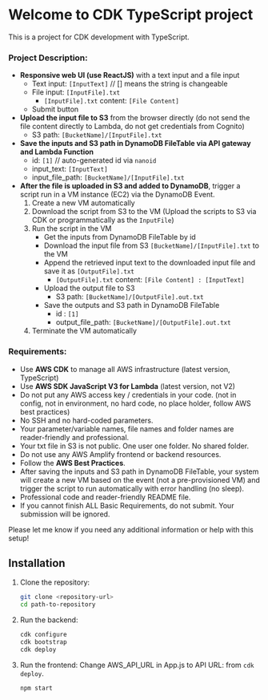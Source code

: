 # Welcome to CDK TypeScript project

This is a project for CDK development with TypeScript.

### Project Description:
- **Responsive web UI (use ReactJS)** with a text input and a file input
  - Text input: `[InputText]` // [] means the string is changeable
  - File input: `[InputFile].txt`
    - `[InputFile].txt` content: `[File Content]`
  - Submit button
- **Upload the input file to S3** from the browser directly (do not send the file content directly to Lambda, do not get credentials from Cognito)
  - S3 path: `[BucketName]/[InputFile].txt`
- **Save the inputs and S3 path in DynamoDB FileTable via API gateway and Lambda Function**
  - id: `[1]` // auto-generated id via `nanoid`
  - input_text: `[InputText]`
  - input_file_path: `[BucketName]/[InputFile].txt`
- **After the file is uploaded in S3 and added to DynamoDB**, trigger a script run in a VM instance (EC2) via the DynamoDB Event.
  1. Create a new VM automatically
  2. Download the script from S3 to the VM (Upload the scripts to S3 via CDK or programmatically as the `InputFile`)
  3. Run the script in the VM
     - Get the inputs from DynamoDB FileTable by id
     - Download the input file from S3 `[BucketName]/[InputFile].txt` to the VM
     - Append the retrieved input text to the downloaded input file and save it as `[OutputFile].txt`
       - `[OutputFile].txt` content: `[File Content] : [InputText]`
     - Upload the output file to S3
       - S3 path: `[BucketName]/[OutputFile].out.txt`
     - Save the outputs and S3 path in DynamoDB FileTable
       - id : `[1]`
       - output_file_path: `[BucketName]/[OutputFile].out.txt`
  4. Terminate the VM automatically

### Requirements:
- Use **AWS CDK** to manage all AWS infrastructure (latest version, TypeScript)
- Use **AWS SDK JavaScript V3 for Lambda** (latest version, not V2)
- Do not put any AWS access key / credentials in your code. (not in config, not in environment, no hard code, no place holder, follow AWS best practices)
- No SSH and no hard-coded parameters.
- Your parameter/variable names, file names and folder names are reader-friendly and professional.
- Your txt file in S3 is not public. One user one folder. No shared folder.
- Do not use any AWS Amplify frontend or backend resources.
- Follow the **AWS Best Practices**.
- After saving the inputs and S3 path in DynamoDB FileTable, your system will create a new VM based on the event (not a pre-provisioned VM) and trigger the script to run automatically with error handling (no sleep).
- Professional code and reader-friendly README file.
- If you cannot finish ALL Basic Requirements, do not submit. Your submission will be ignored.

Please let me know if you need any additional information or help with this setup!

## Installation

1. Clone the repository:
   ```bash
   git clone <repository-url>
   cd path-to-repository

2. Run the backend:
   ```bash
   cdk configure
   cdk bootstrap
   cdk deploy

3. Run the frontend:
   Change AWS_API_URL in App.js to API URL: from `cdk deploy`.
   ```bash
   npm start
